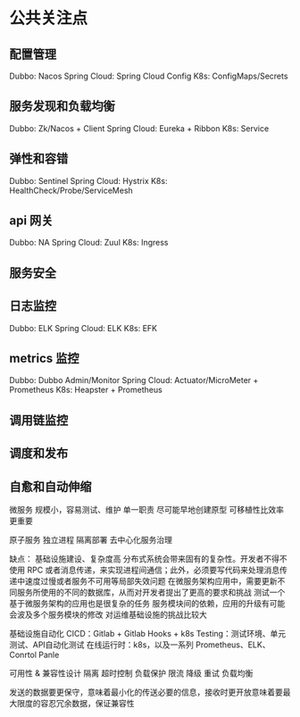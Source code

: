 # 公共关注点

## 配置管理

Dubbo: Nacos
Spring Cloud: Spring Cloud Config
K8s: ConfigMaps/Secrets

## 服务发现和负载均衡

Dubbo: Zk/Nacos + Client
Spring Cloud: Eureka + Ribbon
K8s: Service

## 弹性和容错

Dubbo: Sentinel
Spring Cloud: Hystrix
K8s: HealthCheck/Probe/ServiceMesh

## api 网关

Dubbo: NA
Spring Cloud: Zuul
K8s: Ingress

## 服务安全

## 日志监控

Dubbo: ELK
Spring Cloud: ELK
K8s: EFK

## metrics 监控

Dubbo: Dubbo Admin/Monitor
Spring Cloud: Actuator/MicroMeter + Prometheus
K8s: Heapster + Prometheus

## 调用链监控

## 调度和发布

## 自愈和自动伸缩


微服务
规模小，容易测试、维护
单一职责
尽可能早地创建原型
可移植性比效率更重要

原子服务
独立进程
隔离部署
去中心化服务治理

缺点：
基础设施建设、复杂度高
分布式系统会带来固有的复杂性。开发者不得不使用 RPC 或者消息传递，来实现进程间通信；此外，必须要写代码来处理消息传递中速度过慢或者服务不可用等局部失效问题
在微服务架构应用中，需要更新不同服务所使用的不同的数据库，从而对开发者提出了更高的要求和挑战
测试一个基于微服务架构的应用也是很复杂的任务
服务模块间的依赖，应用的升级有可能会波及多个服务模块的修改
对运维基础设施的挑战比较大

基础设施自动化
CICD：Gitlab + Gitlab Hooks + k8s
Testing：测试环境、单元测试、API自动化测试
在线运行时：k8s，以及一系列 Prometheus、ELK、Conrtol Panle


可用性 & 兼容性设计
隔离
超时控制
负载保护
限流
降级
重试
负载均衡

发送的数据要更保守，意味着最小化的传送必要的信息，接收时更开放意味着要最大限度的容忍冗余数据，保证兼容性



